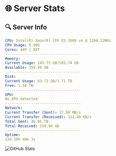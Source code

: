 # 🌐 Server Stats
## 🔍 Server Info
```yaml
CPU: Intel(R) Xeon(R) CPU E5-2699 v4 @ 1268.22MHz
CPU Usage: 0.90%
Cores: 44P | 88T
-----------------------------------
Memory:
Current Usage: 145.73 GB/503.74 GB
Available: 354.58 GB
-----------------------------------
Disk:
Current Usage: 63.72 GB/1.71 TB
Free: 1.56 TB
-----------------------------------
GPU:
No GPU detected
-----------------------------------
Network:
Current Transfer (Sent): 17.50 MB/s
Current Transfer (Received): 122.49 KB/s
Total Sent: 36.05 TB
Total Received: 310.94 GB
-----------------------------------
Uptime:
22d 20h 40m 3s
```
![GitHub Stats](https://img.shields.io/badge/Updated-2025-03-30_18:02:52-blue)